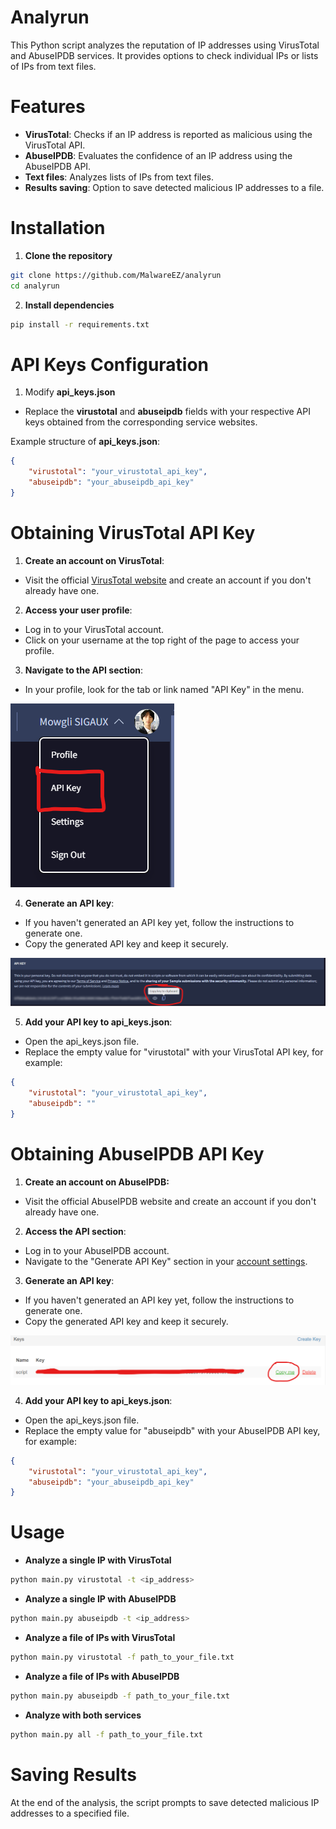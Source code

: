 # Analyrun
This Python script analyzes the reputation of IP addresses using VirusTotal and AbuseIPDB services. It provides options to check individual IPs or lists of IPs from text files.

# Features
- **VirusTotal**: Checks if an IP address is reported as malicious using the VirusTotal API.
- **AbuseIPDB**: Evaluates the confidence of an IP address using the AbuseIPDB API.
- **Text files**: Analyzes lists of IPs from text files.
- **Results saving**: Option to save detected malicious IP addresses to a file.

# Installation
1. **Clone the repository**
```sh
git clone https://github.com/MalwareEZ/analyrun
cd analyrun
```

2. **Install dependencies**
```sh
pip install -r requirements.txt
```

# API Keys Configuration
1. Modify **api_keys.json**
- Replace the **virustotal** and **abuseipdb** fields with your respective API keys obtained from the corresponding service websites.

Example structure of **api_keys.json**:
```json
{
    "virustotal": "your_virustotal_api_key",
    "abuseipdb": "your_abuseipdb_api_key"
}
```

# Obtaining VirusTotal API Key
1. **Create an account on VirusTotal**:
- Visit the official [VirusTotal website](https://www.virustotal.com/) and create an account if you don't already have one.

2. **Access your user profile**:
- Log in to your VirusTotal account.
- Click on your username at the top right of the page to access your profile.

3. **Navigate to the API section**:
- In your profile, look for the tab or link named "API Key" in the menu.

![api_key_virustotal](image/api_key_virustotal.png)


4. **Generate an API key**:
- If you haven't generated an API key yet, follow the instructions to generate one.
- Copy the generated API key and keep it securely.

![api_key_virustotal](image/api_key_copy.png)

5. **Add your API key to api_keys.json**:
- Open the api_keys.json file.
- Replace the empty value for "virustotal" with your VirusTotal API key, for example:

```json
{
    "virustotal": "your_virustotal_api_key",
    "abuseipdb": ""
}
```

# Obtaining AbuseIPDB API Key
1. **Create an account on AbuseIPDB:**
- Visit the official AbuseIPDB website and create an account if you don't already have one.

2. **Access the API section**:
- Log in to your AbuseIPDB account.
- Navigate to the "Generate API Key" section in your [account settings](https://www.abuseipdb.com/account/api).

3. **Generate an API key**:
- If you haven't generated an API key yet, follow the instructions to generate one.
- Copy the generated API key and keep it securely.

![api_key_virustotal](image/api_key_abuseipdb.png)

4. **Add your API key to api_keys.json**:
- Open the api_keys.json file.
- Replace the empty value for "abuseipdb" with your AbuseIPDB API key, for example:

```json
{
    "virustotal": "your_virustotal_api_key",
    "abuseipdb": "your_abuseipdb_api_key"
}
```

# Usage
- **Analyze a single IP with VirusTotal**
```sh
python main.py virustotal -t <ip_address>
```

- **Analyze a single IP with AbuseIPDB**
```sh
python main.py abuseipdb -t <ip_address>
```

- **Analyze a file of IPs with VirusTotal**
```sh
python main.py virustotal -f path_to_your_file.txt
```

- **Analyze a file of IPs with AbuseIPDB**
```sh
python main.py abuseipdb -f path_to_your_file.txt
```

- **Analyze with both services**
```sh
python main.py all -f path_to_your_file.txt
```

# Saving Results
At the end of the analysis, the script prompts to save detected malicious IP addresses to a specified file.
